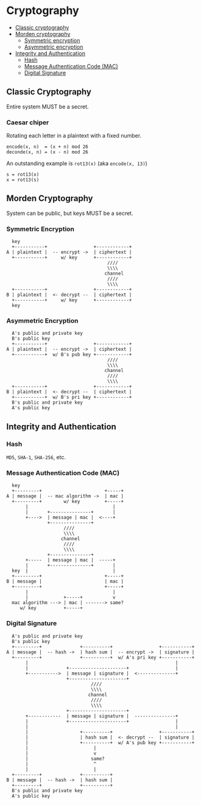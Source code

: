 # Cryptography

- [Classic cryptography](#classic-cryptography)
- [Morden cryptography](#morden-cryptography)
    - [Symmetric encryption](#symmetric-encryption)
    - [Asymmetric encryption](#asymmetric-encryption)
- [Integrity and Authentication](#integrity-and-authentication)
    - [Hash](#hash)
    - [Message Authentication Code (MAC)](#message-authentication-code-mac)
    - [Digital Signature](#digital-signature)

## Classic Cryptography

Entire system MUST be a secret.

### Caesar chiper

Rotating each letter in a plaintext with a fixed number.

```
encode(x, n)  = (x + n) mod 26
deconde(x, n) = (x - n) mod 26
```

An outstanding example is `rot13(x)` (aka `encode(x, 13)`)

```
s = rot13(x)
x = rot13(s)
```

## Morden Cryptography

System can be public, but keys MUST be a secret.

### Symmetric Encryption

```
  key
  +-----------+                 +------------+
A | plaintext |  -- encrypt ->  | ciphertext |
  +-----------+     w/ key      +------------+
                                     ////
                                     \\\\
                                    channel
                                     ////
                                     \\\\
  +-----------+                 +------------+
B | plaintext |  <- decrypt --  | ciphertext |
  +-----------+     w/ key      +------------+
  key
```

### Asymmetric Encryption

```
  A's public and private key
  B's public key
  +-----------+                 +------------+
A | plaintext |  -- encrypt ->  | ciphertext |
  +-----------+  w/ B's pub key +------------+
                                     ////
                                     \\\\
                                    channel
                                     ////
                                     \\\\
  +-----------+                 +------------+
B | plaintext |  <- decrypt --  | ciphertext |
  +-----------+  w/ B's pri key +------------+
  B's public and private key
  A's public key
```

## Integrity and Authentication

### Hash

`MD5`, `SHA-1`, `SHA-256`, etc.

### Message Authentication Code (MAC)

```
  key
  +---------+                       +-----+
A | message |  -- mac algorithm ->  | mac |
  +---------+        w/ key         +-----+
       |                               |
       |       +---------------+       |
       +---->  | message | mac |  <----+
               +---------------+
                     ////
                     \\\\
                    channel
                     ////
                     \\\\
               +---------------+
       +-----  | message | mac |  -----+
       |       +---------------+       |
  key  |                               |
  +---------+                       +-----+
B | message |                       | mac |
  +---------+                       +-----+
       |                               |
       |             +-----+           v
  mac algorithm ---> | mac | -------> same?
     w/ key          +-----+
```

### Digital Signature

```
  A's public and private key
  B's public key
  +---------+              +----------+                 +-----------+
A | message |  -- hash ->  | hash sum |  -- encrypt ->  | signature |
  +---------+              +----------+  w/ A's pri key +-----------+
       |                                                      |
       |              +---------------------+                 |
       +----------->  | message | signature |  <--------------+
                      +---------------------+
                               ////
                               \\\\
                              channel
                               ////
                               \\\\
                      +---------------------+
       +------------  | message | signature |  ---------------+
       |              +---------------------+                 |
       |                                                      |
       |                   +----------+                 +-----------+
       |                   | hash sum |  <- decrypt --  | signature |
       |                   +----------+  w/ A's pub key +-----------+
       |                        |
       |                        v
       |                       same?
       |                        ^
       |                        |
  +---------+              +----------+
B | message |  -- hash ->  | hash sum |
  +---------+              +----------+
  B's public and private key
  A's public key
```
